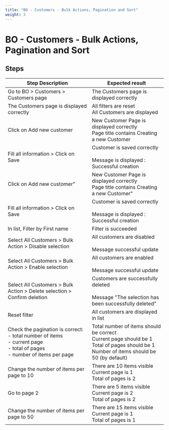 ```yaml
---
title: "BO - Customers - Bulk Actions, Pagination and Sort"
weight: 3
---
```


# BO - Customers - Bulk Actions, Pagination and Sort
## Steps
| Step Description | Expected result |
| ----- | ----- |
| Go to BO > Customers > Customers page | The Customers page is displayed correctly |
| The Customers page is displayed correctly | All filters are reset<br>All Customers are displayed |
| Click on Add new customer | New Customer Page is displayed correctly<br>Page title contains Creating a new Customer |
| Fill all information > Click on Save | Customer is saved correctly<br><br>Message is displayed : Successful creation |
| Click on Add new customer" | New Customer Page is displayed correctly<br>Page title contains Creating a new Customer" |
| Fill all information > Click on Save | Customer is saved correctly<br><br>Message is displayed : Successful creation |
| In list, Filter by First name | Filter is succeeded |
| Select All Customers > Bulk Action > Disable selection | All customers are disabled<br><br>Message successful update |
| Select All Customers > Bulk Action > Enable selection | All customers are enabled<br><br>Message successful update |
| Select All Customers > Bulk Action > Delete selection > Confirm deletion | Customers are successfully deleted<br><br>Message "The selection has been successfully deleted" |
| Reset filter | All customers are displayed in list |
| Check the pagination is correct:<br> - total number of items<br> - current page<br> - total of pages<br> - number of items per page | Total number of items should be correct<br>Current page should be 1<br>Total of pages should be 1<br>Number of items should be 50 (by default) |
| Change the number of items per page to 10 | There are 10 items visible<br>Current page is 1<br>Total of pages is 2 |
| Go to page 2 | There are 5 items visible<br>Current page is 2<br>Total of pages is 2 |
| Change the number of items per page to 50 | There are 15 items visible<br>Current page is 1<br>Total of pages is 1 |
